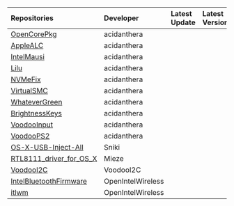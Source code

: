 | Repositories | Developer | Latest Update | Latest Version | Files                           |
|:-------------|:----------|:--------------|:---------------|:--------------------------------|
| [OpenCorePkg](https://github.com/acidanthera/OpenCorePkg) | acidanthera |  |  |  |
| [AppleALC](https://github.com/acidanthera/AppleALC) | acidanthera |  |  |  |
| [IntelMausi](https://github.com/acidanthera/IntelMausi) | acidanthera |  |  |  |
| [Lilu](https://github.com/acidanthera/Lilu) | acidanthera |  |  |  |
| [NVMeFix](https://github.com/acidanthera/NVMeFix) | acidanthera |  |  |  |
| [VirtualSMC](https://github.com/acidanthera/VirtualSMC) | acidanthera |  |  |  |
| [WhateverGreen](https://github.com/acidanthera/WhateverGreen) | acidanthera |  |  |  |
| [BrightnessKeys](https://github.com/acidanthera/BrightnessKeys) | acidanthera |  |  |  |
| [VoodooInput](https://github.com/acidanthera/VoodooInput) | acidanthera |  |  |  |
| [VoodooPS2](https://github.com/acidanthera/VoodooPS2) | acidanthera |  |  |  |
| [OS-X-USB-Inject-All](https://github.com/Sniki/OS-X-USB-Inject-All) | Sniki |  |  |  |
| [RTL8111_driver_for_OS_X](https://github.com/Mieze/RTL8111_driver_for_OS_X) | Mieze |  |  |  |
| [VoodooI2C](https://github.com/VoodooI2C/VoodooI2C) | VoodooI2C |  |  |  |
| [IntelBluetoothFirmware](https://github.com/OpenIntelWireless/IntelBluetoothFirmware) | OpenIntelWireless |  |  |  |
| [itlwm](https://github.com/OpenIntelWireless/itlwm) | OpenIntelWireless |  |  |  |
